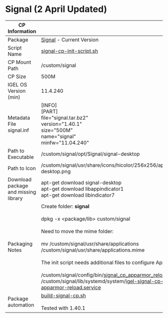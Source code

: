 # Signal (2 April Updated)

|  CP Information |            |
|--------------------|------------|
| Package | [Signal](https://www.signal.org) - Current Version |
| Script Name | [signal-cp-init-script.sh](signal-cp-init-script.sh) |
| CP Mount Path | /custom/signal |
| CP Size | 500M |
| IGEL OS Version (min) | 11.4.240 |
| Metadata File <br /> signal.inf | [INFO] <br /> [PART] <br /> file="signal.tar.bz2" <br /> version="1.40.1" <br /> size="500M" <br /> name="signal" <br /> minfw="11.04.240" |
| Path to Executable | /custom/signal/opt/Signal/signal-desktop |
| Path to Icon | /custom/signal/usr/share/icons/hicolor/256x256/apps/signal-desktop.png |
| Download package and missing library | apt-get download signal-desktop <br /> apt-get download libappindicator1 <br /> apt-get download libindicator7 |
| Packaging Notes | Create folder: **signal** <br /><br /> dpkg -x <package/lib> custom/signal <br /><br /> Need to move the mime folder: <br /><br />mv /custom/signal/usr/share/applications /custom/signal/usr/share/applications.mime <br /><br />The init script needs additional files to configure AppArmor: <br /><br /> /custom/signal/config/bin/[signal_cp_apparmor_reload](signal_cp_apparmor_reload) <br /> /custom/signal/lib/systemd/system/[igel-signal-cp-apparmor-reload.service](igel-signal-cp-apparmor-reload.service) |
| Package automation | [build-signal-cp.sh](build-signal-cp.sh) <br /><br /> Tested with 1.40.1 |
